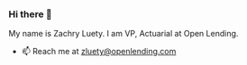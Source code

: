 ### Hi there 👋

My name is Zachry Luety. I am VP, Actuarial at Open Lending.

- 📫 Reach me at zluety@openlending.com

<!--
**zrluety/zrluety** is a ✨ _special_ ✨ repository because its `README.md` (this file) appears on your GitHub profile.

Here are some ideas to get you started:

- 🔭 I’m currently working on ...
- 🌱 I’m currently learning ...
- 👯 I’m looking to collaborate on ...
- 🤔 I’m looking for help with ...
- 💬 Ask me about ...
- 📫 How to reach me: ...
- 😄 Pronouns: ...
- ⚡ Fun fact: ...
-->
